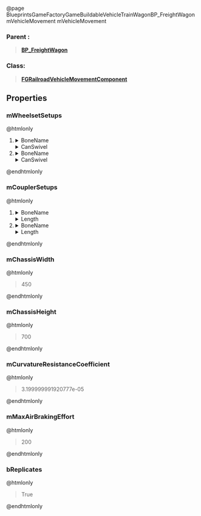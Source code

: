 @page BlueprintsGameFactoryGameBuildableVehicleTrainWagonBP_FreightWagonmVehicleMovement mVehicleMovement
### Parent :
<b><a href="_blueprints_game_factory_game_buildable_vehicle_train_wagon_b_p__freight_wagon.html"><blockquote>BP_FreightWagon</blockquote></a></b>
### Class:
<b><a href="_class_script_f_g_railroad_vehicle_movement_component.html"><blockquote>FGRailroadVehicleMovementComponent</blockquote></a></b>
## Properties
### mWheelsetSetups
@htmlonly
<ol>
<li>
<details>
 <summary>BoneName</summary>
<blockquote>wheelbase_front</blockquote>
</details>
<details>
 <summary>CanSwivel</summary>
<blockquote>True</blockquote>
</details>
</li>
<li>
<details>
 <summary>BoneName</summary>
<blockquote>wheelbase_back</blockquote>
</details>
<details>
 <summary>CanSwivel</summary>
<blockquote>True</blockquote>
</details>
</li>
</ol>
@endhtmlonly

### mCouplerSetups
@htmlonly
<ol>
<li>
<details>
 <summary>BoneName</summary>
<blockquote>connector_front</blockquote>
</details>
<details>
 <summary>Length</summary>
<blockquote>115</blockquote>
</details>
</li>
<li>
<details>
 <summary>BoneName</summary>
<blockquote>connector_back</blockquote>
</details>
<details>
 <summary>Length</summary>
<blockquote>115</blockquote>
</details>
</li>
</ol>
@endhtmlonly

### mChassisWidth
@htmlonly
<blockquote>450</blockquote>
@endhtmlonly

### mChassisHeight
@htmlonly
<blockquote>700</blockquote>
@endhtmlonly

### mCurvatureResistanceCoefficient
@htmlonly
<blockquote>3.199999991920777e-05</blockquote>
@endhtmlonly

### mMaxAirBrakingEffort
@htmlonly
<blockquote>200</blockquote>
@endhtmlonly

### bReplicates
@htmlonly
<blockquote>True</blockquote>
@endhtmlonly

